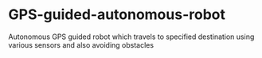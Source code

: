 # GPS-guided-autonomous-robot
Autonomous GPS guided robot which travels to specified destination using various sensors and also avoiding obstacles
